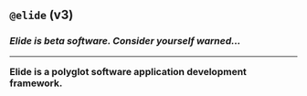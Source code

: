 
## `@elide` (v3)

<h3 />

_**Elide is beta software. Consider yourself warned...**_

<hr />

Elide is a polyglot software application development framework.

